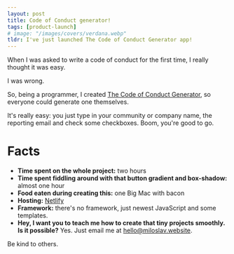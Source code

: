 ```yaml
---
layout: post
title: Code of Conduct generator!
tags: [product-launch]
# image: "/images/covers/verdana.webp"
tldr: I've just launched The Code of Conduct Generator app!
---
```


When I was asked to write a code of conduct for the first time, I really thought it was easy.

I was wrong.

So, being a programmer, I created [The Code of Conduct Generator](https://www.producthunt.com/posts/the-code-of-conduct-generator), so everyone could generate one themselves.

It's really easy: you just type in your community or company name, the reporting email and check some checkboxes. Boom, you're good to go.

# Facts

-  **Time spent on the whole project:** two hours
-  **Time spent fiddling around with that button gradient and box-shadow:** almost one hour
-  **Food eaten during creating this:** one Big Mac with bacon
-  **Hosting:** [Netlify](https://netlify.com)
-  **Framework:** there's no framework, just newest JavaScript and some templates.
-  **Hey, I want you to teach me how to create that tiny projects smoothly. Is it possible?** Yes. Just email me at hello@miloslav.website.

Be kind to others.
